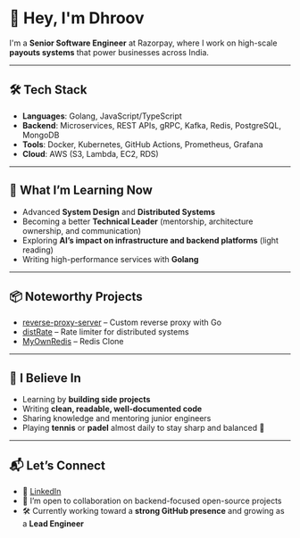 # 👋 Hey, I'm Dhroov

I'm a **Senior Software Engineer** at Razorpay, where I work on high-scale **payouts systems** that power businesses across India.

---

## 🛠️ Tech Stack

- **Languages**: Golang, JavaScript/TypeScript  
- **Backend**: Microservices, REST APIs, gRPC, Kafka, Redis, PostgreSQL, MongoDB  
- **Tools**: Docker, Kubernetes, GitHub Actions, Prometheus, Grafana  
- **Cloud**: AWS (S3, Lambda, EC2, RDS)

---

## 🧠 What I’m Learning Now

- Advanced **System Design** and **Distributed Systems**
- Becoming a better **Technical Leader** (mentorship, architecture ownership, and communication)
- Exploring **AI’s impact on infrastructure and backend platforms** (light reading)
- Writing high-performance services with **Golang**

---

## 📦 Noteworthy Projects

- [reverse-proxy-server](https://github.com/Dhroov7/reverse-proxy-server) – Custom reverse proxy with Go
- [distRate](https://github.com/Dhroov7/distRate) – Rate limiter for distributed systems
- [MyOwnRedis](https://github.com/Dhroov7/MyOwnRedis) – Redis Clone

---

## 🌱 I Believe In

- Learning by **building side projects**
- Writing **clean, readable, well-documented code**
- Sharing knowledge and mentoring junior engineers
- Playing **tennis** or **padel** almost daily to stay sharp and balanced 🏸

---

## 📬 Let’s Connect

- 💼 [LinkedIn](https://www.linkedin.com/in/dhroov-gupta/)
- 🧠 I’m open to collaboration on backend-focused open-source projects
- 🛠️ Currently working toward a **strong GitHub presence** and growing as a **Lead Engineer**
